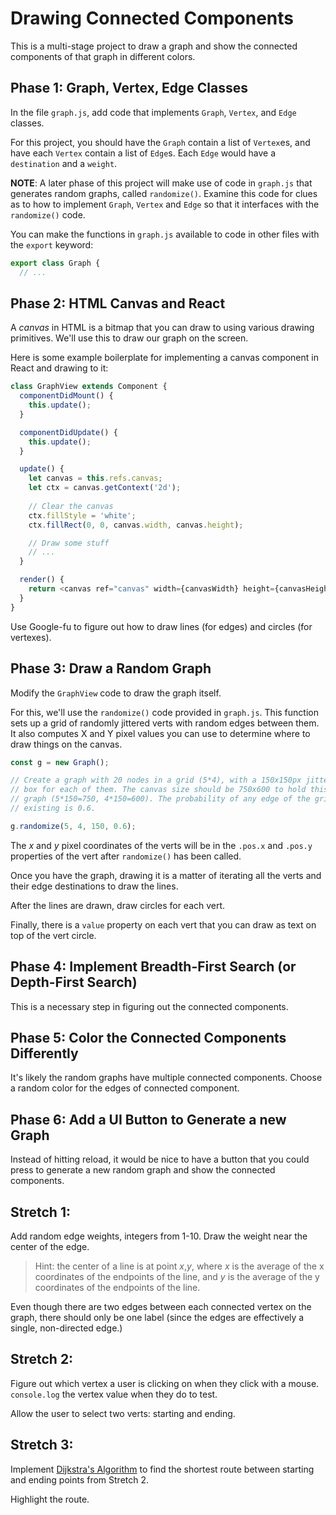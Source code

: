 # Drawing Connected Components

This is a multi-stage project to draw a graph and show the connected
components of that graph in different colors.

## Phase 1: Graph, Vertex, Edge Classes

In the file `graph.js`, add code that implements `Graph`, `Vertex`, and
`Edge` classes.

For this project, you should have the `Graph` contain a list of
`Vertex`es, and have each `Vertex` contain a list of `Edge`s. Each
`Edge` would have a `destination` and a `weight`.

**NOTE**: A later phase of this project will make use of code in
`graph.js` that generates random graphs, called `randomize()`. Examine
this code for clues as to how to implement `Graph`, `Vertex` and `Edge`
so that it interfaces with the `randomize()` code.

You can make the functions in `graph.js` available to code in other
files with the `export` keyword:

```javascript
export class Graph {  
  // ...
```

## Phase 2: HTML Canvas and React

A _canvas_ in HTML is a bitmap that you can draw to using various
drawing primitives. We'll use this to draw our graph on the screen.

Here is some example boilerplate for implementing a canvas component in
React and drawing to it:

```javascript
class GraphView extends Component {
  componentDidMount() {
    this.update();
  }

  componentDidUpdate() {
    this.update();
  }

  update() {
    let canvas = this.refs.canvas;
    let ctx = canvas.getContext('2d');
    
    // Clear the canvas
    ctx.fillStyle = 'white';
    ctx.fillRect(0, 0, canvas.width, canvas.height);

    // Draw some stuff
    // ...
  }

  render() {
    return <canvas ref="canvas" width={canvasWidth} height={canvasHeight}></canvas>;
  }
}
```

Use Google-fu to figure out how to draw lines (for edges) and circles (for vertexes).


## Phase 3: Draw a Random Graph

Modify the `GraphView` code to draw the graph itself.

For this, we'll use the `randomize()` code provided in `graph.js`. This
function sets up a grid of randomly jittered verts with random edges
between them. It also computes X and Y pixel values you can use to
determine where to draw things on the canvas.

```javascript
const g = new Graph();

// Create a graph with 20 nodes in a grid (5*4), with a 150x150px jitter
// box for each of them. The canvas size should be 750x600 to hold this
// graph (5*150=750, 4*150=600). The probability of any edge of the grid
// existing is 0.6.

g.randomize(5, 4, 150, 0.6);
```

The _x_ and _y_ pixel coordinates of the verts will be in the `.pos.x`
and `.pos.y` properties of the vert after `randomize()` has been called.

Once you have the graph, drawing it is a matter of iterating all the
verts and their edge destinations to draw the lines. 

After the lines are drawn, draw circles for each vert.

Finally, there is a `value` property on each vert that you can draw as
text on top of the vert circle.


## Phase 4: Implement Breadth-First Search (or Depth-First Search)

This is a necessary step in figuring out the connected components.

## Phase 5: Color the Connected Components Differently

It's likely the random graphs have multiple connected components. Choose
a random color for the edges of connected component.

## Phase 6: Add a UI Button to Generate a new Graph

Instead of hitting reload, it would be nice to have a button that you
could press to generate a new random graph and show the connected
components.

## Stretch 1:

Add random edge weights, integers from 1-10. Draw the weight near the center of the edge.

> Hint: the center of a line is at point _x_,_y_, where _x_ is the average of
> the x coordinates of the endpoints of the line, and _y_ is the average of the
> y coordinates of the endpoints of the line.

Even though there are two edges between each connected vertex on the graph,
there should only be one label (since the edges are effectively a single,
non-directed edge.)


## Stretch 2:

Figure out which vertex a user is clicking on when they click with a mouse.
`console.log` the vertex value when they do to test.

Allow the user to select two verts: starting and ending.


## Stretch 3:

Implement [Dijkstra's
Algorithm](https://en.wikipedia.org/wiki/Dijkstra%27s_algorithm) to find the
shortest route between starting and ending points from Stretch 2.

Highlight the route.
